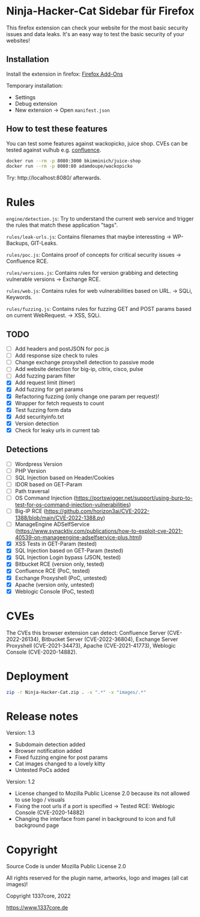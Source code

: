 # Ninja-Hacker-Cat Sidebar für Firefox
This firefox extension can check your website for the most basic 
security issues and data leaks. It's an easy way to test the basic security of 
your websites!

## Installation
Install the extension in firefox:
<a href="https://addons.mozilla.org/de/firefox/addon/ninja-hacker-cat/">
    Firefox Add-Ons
</a>

Temporary installation:
* Settings
* Debug extension
* New extension -> Open `manifest.json`

## How to test these features
You can test some features against wackopicko, juice shop.
CVEs can be tested against vulhub e.g. <a href="https://github.com/vulhub/vulhub/tree/master/confluence/CVE-2022-26134">confluence</a>.

``` bash
docker run --rm -p 8080:3000 bkimminich/juice-shop
docker run --rm -p 8080:80 adamdoupe/wackopicko
```

Try: http://localhost:8080/ afterwards.

# Rules
`engine/detection.js`: Try to understand the current web service and trigger 
the rules that match these application "tags".

`rules/leak-urls.js`: Contains filenames that maybe interessting -> WP-Backups, 
GIT-Leaks.

`rules/poc.js`: Contains proof of concepts for critical security issues -> 
Confluence RCE.

`rules/versions.js`: Contains rules for version grabbing and detecting 
vulnerable versions -> Exchange RCE.

`rules/web.js`: Contains rules for web vulnerabilities based on URL. -> SQLi,
Keywords.

`rules/fuzzing.js`: Contains rules for fuzzing GET and POST params based on 
current WebRequest. -> XSS, SQLi.

## TODO
* [ ] Add headers and postJSON for poc.js
* [ ] Add response size check to rules
* [ ] Change exchange proxyshell detection to passive mode
* [ ] Add website detection for big-ip, citrix, cisco, pulse
* [ ] Add fuzzing param filter
* [X] Add request limit (timer)
* [X] Add fuzzing for get params
* [X] Refactoring fuzzing (only change one param per request)!
* [X] Wrapper for fetch requests to count
* [X] Test fuzzing form data
* [X] Add securityinfo.txt
* [X] Version detection
* [X] Check for leaky urls in current tab

## Detections
* [ ] Wordpress Version
* [ ] PHP Version
* [ ] SQL Injection based on Header/Cookies
* [ ] IDOR based on GET-Param
* [ ] Path traversal
* [ ] OS Command Injection (https://portswigger.net/support/using-burp-to-test-for-os-command-injection-vulnerabilities)
* [ ] Big-IP RCE (https://github.com/horizon3ai/CVE-2022-1388/blob/main/CVE-2022-1388.py)
* [ ] ManageEngine ADSelfService (https://www.synacktiv.com/publications/how-to-exploit-cve-2021-40539-on-manageengine-adselfservice-plus.html)
* [X] XSS Tests in GET-Param (tested)
* [X] SQL Injection based on GET-Param (tested)
* [X] SQL Injection Login bypass (JSON, tested)
* [X] Bitbucket RCE (version only, tested)
* [X] Confluence RCE (PoC, tested)
* [X] Exchange Proxyshell (PoC, untested)
* [X] Apache (version only, untested)
* [X] Weblogic Console (PoC, tested)

# CVEs
The CVEs this browser extension can detect:
Confluence Server (CVE-2022-26134), Bitbucket Server (CVE-2022-36804), 
Exchange Server Proxyshell (CVE-2021-34473), Apache (CVE-2021-41773),
Weblogic Console (CVE-2020-14882).

# Deployment
``` bash
zip -r Ninja-Hacker-Cat.zip . -x ".*" -x "images/.*"
```

# Release notes
Version: 1.3
* Subdomain detection added
* Browser notification added
* Fixed fuzzing engine for post params
* Cat images changed to a lovely kitty
* Untested PoCs added 

Version: 1.2
* License changed to Mozilla Public License 2.0 because its not allowed to use logo / visuals
* Fixing the root urls if a port is specified -> Tested RCE: Weblogic Console (CVE-2020-14882)
* Changing the interface from panel in background to icon and full background page

# Copyright
Source Code is under Mozilla Public License 2.0

All rights reserved for the plugin name, artworks, logo and images
(all cat images)!

Copyright 1337core, 2022

https://www.1337core.de